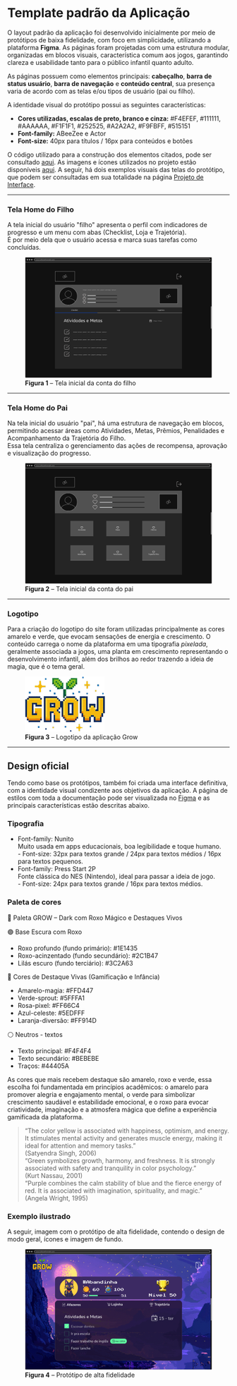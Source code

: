 # Template padrão da Aplicação

O layout padrão da aplicação foi desenvolvido inicialmente por meio de protótipos de baixa fidelidade, com foco em simplicidade, utilizando a plataforma **Figma**. As páginas foram projetadas com uma estrutura modular, organizadas em blocos visuais, característica comum aos jogos, garantindo clareza e usabilidade tanto para o público infantil quanto adulto.

As páginas possuem como elementos principais: **cabeçalho**, **barra de status usuário**, **barra de navegação** e **conteúdo central**, sua presença varia de acordo com as telas e/ou tipos de usuário (pai ou filho).

A identidade visual do protótipo possui as seguintes características:
<ul>
<li><b>Cores utilizadas, escalas de preto, branco e cinza:</b> #F4EFEF, #111111, #AAAAAA, #F1F1F1, #252525, #A2A2A2, #F9FBFF, #515151</li>
<li><b>Font-family:</b> ABeeZee e Actor</li>
<li><b>Font-size:</b> 40px para títulos / 16px para conteúdos e botões</li>
</ul>

O código utilizado para a construção dos elementos citados, pode ser consultado [aqui](../codigo-fonte/). As imagens e ícones utilizados no projeto estão disponíveis [aqui](../codigo-fonte/global/imagens/).
A seguir, há dois exemplos visuais das telas do protótipo, que podem ser consultadas em sua totalidade na página [Projeto de Interface](../documentos/04-Projeto%20de%20Interface.md).

---

### **Tela Home do Filho**
A tela inicial do usuário "filho" apresenta o perfil com indicadores de progresso e um menu com abas (Checklist, Loja e Trajetória).  
É por meio dela que o usuário acessa e marca suas tarefas como concluídas.

<figure> 
  <img src="./img/home-filho.png">
  <figcaption><b>Figura 1</b> – Tela inicial da conta do filho</figcaption>
</figure>

---

### **Tela Home do Pai**
Na tela inicial do usuário "pai", há uma estrutura de navegação em blocos, permitindo acessar áreas como Atividades, Metas, Prêmios, Penalidades e Acompanhamento da Trajetória do Filho.  
Essa tela centraliza o gerenciamento das ações de recompensa, aprovação e visualização do progresso.

<figure> 
  <img src="./img/home-pai.png">
  <figcaption><b>Figura 2</b> – Tela inicial da conta do pai</figcaption>
</figure>

---
### Logotipo
Para a criação do logotipo do site foram utilizadas principalmente as cores amarelo e verde, que evocam sensações de energia e crescimento. O conteúdo carrega o nome da plataforma em uma tipografia _pixelada_, geralmente associada a jogos, uma planta em crescimento representando o desenvolvimento infantil, além dos brilhos ao redor trazendo a ideia de magia, que é o tema geral.
<figure> 
  <img src="./img/logo.png">
  <figcaption><b>Figura 3</b> – Logotipo da aplicação Grow</figcaption>
</figure>

---
## Design oficial

Tendo como base os protótipos, também foi criada uma interface definitiva, com a identidade visual condizente aos objetivos da aplicação.
A página de estilos com toda a documentação pode ser visualizada no [Figma](https://www.figma.com/design/RWJHBPy737PtE1Lvd0dw8O/Grow---Design?node-id=758-1&t=cimOuaDvm8L2U6K7-1) e as principais características estão descritas abaixo.

### Tipografia
* Font-family: Nunito
<br>Muito usada em apps educacionais, boa legibilidade e toque humano.
<br>- Font-size: 32px para textos grande / 24px para textos médios / 16px para textos pequenos.
* Font-family: Press Start 2P
<br>Fonte clássica do NES (Nintendo), ideal para passar a ideia de jogo.
<br>- Font-size: 24px para textos grande / 16px para textos médios.

### Paleta de cores

🌌 Paleta GROW – Dark com Roxo Mágico e Destaques Vivos

🟣 Base Escura com Roxo
- Roxo profundo (fundo primário): #1E1435
- Roxo-acinzentado (fundo secundário): #2C1B47
- Lilás escuro (fundo terciário): #3C2A63

🌈 Cores de Destaque Vivas (Gamificação e Infância)
- Amarelo-magia: #FFD447
- Verde-sprout: #5FFFA1
- Rosa-pixel: #FF66C4
- Azul-celeste: #5EDFFF
- Laranja-diversão: #FF914D

⚪ Neutros - textos
- Texto principal: #F4F4F4
- Texto secundário: #BEBEBE
- Traços: #44405A

As cores que mais recebem destaque são amarelo, roxo e verde, essa escolha foi fundamentada em princípios acadêmicos: o amarelo para promover alegria e engajamento mental, o verde para simbolizar crescimento saudável e estabilidade emocional, e o roxo para evocar criatividade, imaginação e a atmosfera mágica que define a experiência gamificada da plataforma.

> “The color yellow is associated with happiness, optimism, and energy. It stimulates mental activity and generates muscle energy, making it ideal for attention and memory tasks.” <br>(Satyendra Singh, 2006) <br>
> “Green symbolizes growth, harmony, and freshness. It is strongly associated with safety and tranquility in color psychology.” <br>(Kurt Nassau, 2001) <br>
> “Purple combines the calm stability of blue and the fierce energy of red. It is associated with imagination, spirituality, and magic.” <br>(Angela Wright, 1995) <br>

### Exemplo ilustrado
A seguir, imagem com o protótipo de alta fidelidade, contendo o design de modo geral, ícones e imagem de fundo.
<figure> 
  <img src="./img/prototipo-altafidelidade.png">
  <figcaption><b>Figura 4</b> – Protótipo de alta fidelidade</figcaption>
</figure>
